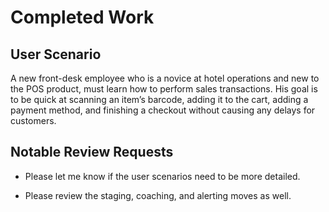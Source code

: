 # Completed Work


## User Scenario

A new front-desk employee who is a novice at hotel operations and new to the POS product,
must learn how to perform sales transactions. His goal is to be quick at scanning an
item’s barcode, adding it to the cart, adding a payment method, and finishing a checkout
without causing any delays for customers.

## Notable Review Requests

- Please let me know if the user scenarios need to be more detailed.

- Please review the staging, coaching, and alerting moves as well.


